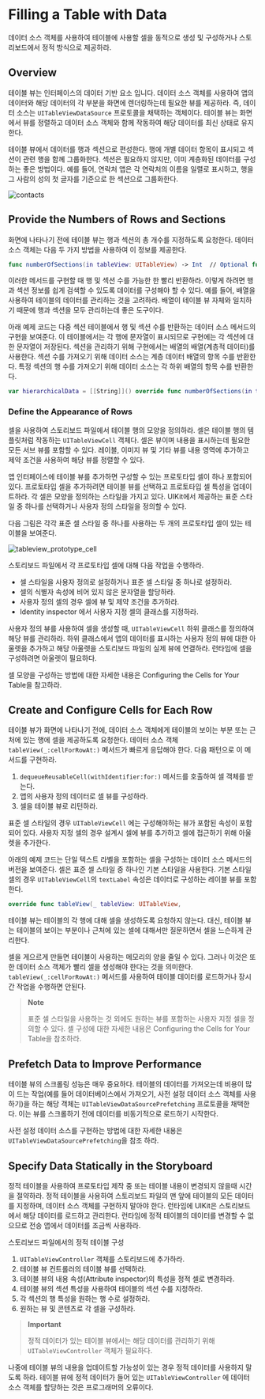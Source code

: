 # Filling a Table with Data

데이터 소스 객체를 사용하여 테이블에 사용할 셀을 동적으로 생성 및 구성하거나 스토리보드에서 정적 방식으로 제공하라.

## Overview

테이블 뷰는 인터페이스의 데이터 기반 요소 입니다. 데이터 소스 객체를 사용하여 앱의 데이터와 해당 데이터의 각 부분을 화면에 렌더링하는데 필요한 뷰를 제공하라. 즉, 데이터 소스는 `UITableViewDataSource` 프로토콜을 채택하는 객체이다. 테이블 뷰는 화면에서 뷰를 정렬하고 데이터 소스 객체와 함께 작동하여 해당 데이터를 최신 상태로 유지한다.

테이블 뷰에서 데이터를 행과 섹션으로 편성한다. 행에 개별 데이터 항목이 표시되고 섹션이 관련 행을 함께 그룹화한다. 섹션은 필요하지 않지만, 이미 계층화된 데이터를 구성하는 좋은 방법이다. 예를 들어, 연락처 앱은 각 연락처의 이름을 일렬로 표시하고, 행을 그 사람의 성의 첫 글자를 기준으로 한 섹션으로 그룹화한다.

![contacts](https://github.com/junyng/study-apple-docs/tree/c4b292b17da2edc8670232ab9689281024a64f04/.gitbook/assets/contacts.png)

## Provide the Numbers of Rows and Sections

화면에 나타나기 전에 테이블 뷰는 행과 섹션의 총 개수를 지정하도록 요청한다. 데이터 소스 객체는 다음 두 가지 방법을 사용하여 이 정보를 제공한다.

```swift
func numberOfSections(in tableView: UITableView) -> Int  // Optional func tableView(_ tableView: UITableView, numberOfRowsInSection section: Int) -> Int
```

이러한 메서드를 구현할 때 행 및 섹션 수를 가능한 한 빨리 반환하라. 이렇게 하려면 행과 섹션 정보를 쉽게 검색할 수 있도록 데이터를 구성해야 할 수 있다. 예를 들어, 배열을 사용하여 테이블의 데이터를 관리하는 것을 고려하라. 배열이 테이블 뷰 자체와 일치하기 때문에 행과 섹션을 모두 관리하는데 좋은 도구이다.

아래 예제 코드는 다중 섹션 테이블에서 행 및 섹션 수를 반환하는 데이터 소스 메서드의 구현을 보여준다. 이 테이블에서는 각 행에 문자열이 표시되므로 구현에는 각 섹션에 대한 문자열이 저장된다. 섹션을 관리하기 위해 구현에서는 배열의 배열\(계층적 데이터\)를 사용한다. 섹션 수를 가져오기 위해 데이터 소스는 계층 데이터 배열의 항목 수를 반환한다. 특정 섹션의 행 수를 가져오기 위해 데이터 소스는 각 하위 배열의 항목 수를 반환한다.

```swift
var hierarchicalData = [[String]]() override func numberOfSections(in tableView: UITableView) -> Int {   return hierarchicalData.count}override func tableView(_ tableView: UITableView,                         numberOfRowsInSection section: Int) -> Int {   return hierarchicalData[section].count}
```

### Define the Appearance of Rows

셀을 사용하여 스토리보드 파일에서 테이블 행의 모양을 정의하라. 셀은 테이블 행의 템플릿처럼 작동하는 `UITableViewCell` 객체다. 셀은 뷰이며 내용을 표시하는데 필요한 모든 서브 뷰를 포함할 수 있다. 레이블, 이미지 뷰 및 기타 뷰를 내용 영역에 추가하고 제약 조건을 사용하여 해당 뷰를 정렬할 수 있다.

앱 인터페이스에 테이블 뷰를 추가하면 구성할 수 있는 프로토타입 셀이 하나 포함되어 있다. 프로토타입 셀을 추가하려면 테이블 뷰를 선택하고 프로토타입 셀 특성을 업데이트하라. 각 셀은 모양을 정의하는 스타일을 가지고 있다. UIKit에서 제공하는 표준 스타일 중 하나를 선택하거나 사용자 정의 스타일을 정의할 수 있다.

다음 그림은 각각 표준 셀 스타일 중 하나를 사용하는 두 개의 프로토타입 셀이 있는 테이블을 보여준다.

![tableview\_prototype\_cell](https://github.com/junyng/study-apple-docs/tree/c4b292b17da2edc8670232ab9689281024a64f04/.gitbook/assets/tableview_prototype_cell.png)

스토리보드 파일에서 각 프로토타입 셀에 대해 다음 작업을 수행하라.

* 셀 스타일을 사용자 정의로 설정하거나 표준 셀 스타일 중 하나로 설정하라.
* 셀의 식별자 속성에 비어 있지 않은 문자열을 할당하라.
* 사용자 정의 셀의 경우 셀에 뷰 및 제약 조건을 추가하라.
* Identity inspector 에서 사용자 지정 셀의 클래스를 지정하라.

사용자 정의 뷰를 사용하여 셀을 생성할 때, `UITableViewCell` 하위 클래스를 정의하여 해당 뷰를 관리하라. 하위 클래스에서 앱의 데이터를 표시하는 사용자 정의 뷰에 대한 아울렛을 추가하고 해당 아울렛을 스토리보드 파일의 실제 뷰에 연결하라. 런타임에 셀을 구성하려면 아울렛이 필요하다.

셀 모양을 구성하는 방법에 대한 자세한 내용은 Configuring the Cells for Your Table을 참고하라.

## Create and Configure Cells for Each Row

테이블 뷰가 화면에 나타나기 전에, 데이터 소스 객체에게 테이블의 보이는 부분 또는 근처에 있는 행에 셀을 제공하도록 요청한다. 데이터 소스 객체 `tableView(_:cellForRowAt:)` 메서드가 빠르게 응답해야 한다. 다음 패턴으로 이 메서드를 구현하라.

1. `dequeueReusableCell(withIdentifier:for:)` 메서드를 호출하여 셀 객체를 받는다.
2. 앱의 사용자 정의 데이터로 셀 뷰를 구성하라.
3. 셀을 테이블 뷰로 리턴하라.

표준 셀 스타일의 경우 `UITableViewCell` 에는 구성해야하는 뷰가 포함된 속성이 포함되어 있다. 사용자 지정 셀의 경우 설계시 셀에 뷰를 추가하고 셀에 접근하기 위해 아울렛을 추가한다.

아래의 예제 코드는 단일 텍스트 라벨을 포함하는 셀을 구성하는 데이터 소스 메서드의 버전을 보여준다. 셀은 표준 셀 스타일 중 하나인 기본 스타일을 사용한다. 기본 스타일 셀의 경우 `UITableViewCell`의 `textLabel` 속성은 데이터로 구성하는 레이블 뷰를 포함한다.

```swift
override func tableView(_ tableView: UITableView,                        cellForRowAt indexPath: IndexPath) -> UITableViewCell {   // Ask for a cell of the appropriate type.   let cell = tableView.dequeueReusableCell(withIdentifier: "basicStyleCell", for: indexPath)   // Configure the cell’s contents with the row and section number.   // The Basic cell style guarantees a label view is present in textLabel.   cell.textLabel!.text = "Row \(indexPath.row)"   return cell}
```

테이블 뷰는 테이블의 각 행에 대해 셀을 생성하도록 요청하지 않는다. 대신, 테이블 뷰는 테이블의 보이는 부분이나 근처에 있는 셀에 대해서만 질문하면서 셀을 느슨하게 관리한다.

셀을 게으르게 만들면 테이블이 사용하는 메모리의 양을 줄일 수 있다. 그러나 이것은 또한 데이터 소스 객체가 빨리 셀을 생성해야 한다는 것을 의미한다. `tableView(_:cellForRowAt:)` 메서드를 사용하여 테이블 데이터를 로드하거나 장시간 작업을 수행하면 안된다.

> **Note**
>
> 표준 셀 스타일을 사용하는 것 외에도 원하는 뷰를 포함하는 사용자 지정 셀을 정의할 수 있다. 셀 구성에 대한 자세한 내용은 Configuring the Cells for Your Table을 참조하라.

## Prefetch Data to Improve Performance

테이블 뷰의 스크롤링 성능은 매우 중요하다. 테이블의 데이터를 가져오는데 비용이 많이 드는 작업\(예를 들어 데이터베이스에서 가져오기, 사전 설정 데이터 소스 객체를 사용하기\)을 하는 해당 객체는 `UITableViewDataSourcePrefetching` 프로토콜을 채택한다. 이는 뷰를 스크롤하기 전에 데이터를 비동기적으로 로드하기 시작한다.

사전 설정 데이터 소스를 구현하는 방법에 대한 자세한 내용은 `UITableViewDataSourcePrefetching`을 참조 하라.

## Specify Data Statically in the Storyboard

정적 테이블을 사용하여 프로토타입 제작 중 또는 테이블 내용이 변경되지 않을때 시간을 절약하라. 정적 테이블을 사용하여 스토리보드 파일의 맨 앞에 테이블의 모든 데이터를 지정하며, 데이터 소스 객체를 구현하지 말아야 한다. 런타임에 UIKit은 스토리보드에서 해당 데이터를 로드하고 관리한다. 런타임에 정적 테이블의 데이터를 변경할 수 없으므로 전송 앱에서 데이터를 조금씩 사용하라.

스토리보드 파일에서의 정적 테이블 구성

1. `UITableViewController` 객체를 스토리보드에 추가하라.
2. 테이블 뷰 컨트롤러의 테이블 뷰를 선택하라.
3. 테이블 뷰의 내용 속성\(Attribute inspector\)의 특성을 정적 셀로 변경하라.
4. 테이블 뷰의 섹션 특성을 사용하여 테이블의 섹션 수를 지정하라.
5. 각 섹션의 행 특성을 원하는 행 수로 설정하라.
6. 원하는 뷰 및 콘텐츠로 각 셀을 구성하라.

> **Important**
>
> 정적 데이터가 있는 테이블 뷰에서는 해당 데이터를 관리하기 위해 `UITableViewController` 객체가 필요하다.

나중에 테이블 뷰의 내용을 업데이트할 가능성이 있는 경우 정적 데이터를 사용하지 말도록 하라. 테이블 뷰에 정적 데이터가 들어 있는 `UITableViewController` 에 데이터 소스 객체를 할당하는 것은 프로그래머의 오류이다.

